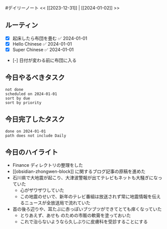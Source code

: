 #デイリーノート
<< [[2023-12-31]] | [[2024-01-02]] >>
## ルーティン
- [x] 起床したら布団を畳む ✅ 2024-01-01
- [x] Hello Chinese ✅ 2024-01-01
- [x] Super Chinese ✅ 2024-01-01
- [-] 日付が変わる前に布団に入る
## 今日やるべきタスク
```tasks
not done
scheduled on 2024-01-01
sort by due
sort by priority
```
## 今日完了したタスク
```tasks
done on 2024-01-01
path does not include Daily
```
## 今日のハイライト
- Finance ディレクトリの整理をした
- [[obsidian-zhongwen-block]] に関するブログ記事の原稿を進めた
- 石川県で大地震が起こり、大津波警報が出てテレビもネットも大騒ぎになっていた
	- 心がザワザワしていた
	- この地震のせいで、新年のテレビ番組は放送されず常に地震情報を伝えるニュースが全放送局で流れていた
- 首の後ろ辺りや、耳たぶに赤っぽいブツブツができてとても痒くなっていた
	- とりあえず、あせも のための市販の軟膏を塗っておいた
	- これで治らないようなら久しぶりに皮膚科を受診することにする
